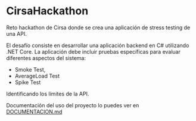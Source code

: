 # CirsaHackathon
Reto hackathon de Cirsa donde se crea una aplicación de stress testing de una API. 

El desafío consiste en desarrollar una aplicación backend en C# utilizando .NET Core. La aplicación debe incluir pruebas específicas para evaluar diferentes aspectos del sistema: 
  - Smoke Test, 
  - AverageLoad Test
  - Spike Test

Identificando los límites de la API.

Documentación del uso del proyecto lo puedes ver en [DOCUMENTACION.md](DOCUMENTACION.md)
